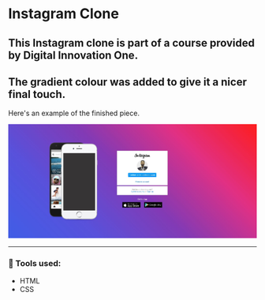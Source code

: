 # Instagram Clone
## This Instagram clone is part of a course provided by Digital Innovation One.
## The gradient colour was added to give it a nicer final touch.

Here's an example of the finished piece.

![alt text](https://github.com/tchfer/instagram_landing_page/blob/master/img/final-touch.jpg)

---

### 🚀 Tools used:
- HTML
- CSS
